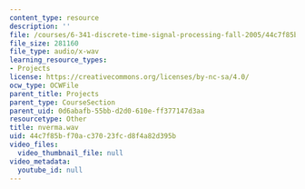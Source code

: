 ```yaml
---
content_type: resource
description: ''
file: /courses/6-341-discrete-time-signal-processing-fall-2005/44c7f85bf70ac37023fcd8f4a82d395b_nverma.wav
file_size: 281160
file_type: audio/x-wav
learning_resource_types:
- Projects
license: https://creativecommons.org/licenses/by-nc-sa/4.0/
ocw_type: OCWFile
parent_title: Projects
parent_type: CourseSection
parent_uid: 0d6abafb-55bb-d2d0-610e-ff377147d3aa
resourcetype: Other
title: nverma.wav
uid: 44c7f85b-f70a-c370-23fc-d8f4a82d395b
video_files:
  video_thumbnail_file: null
video_metadata:
  youtube_id: null
---
```

